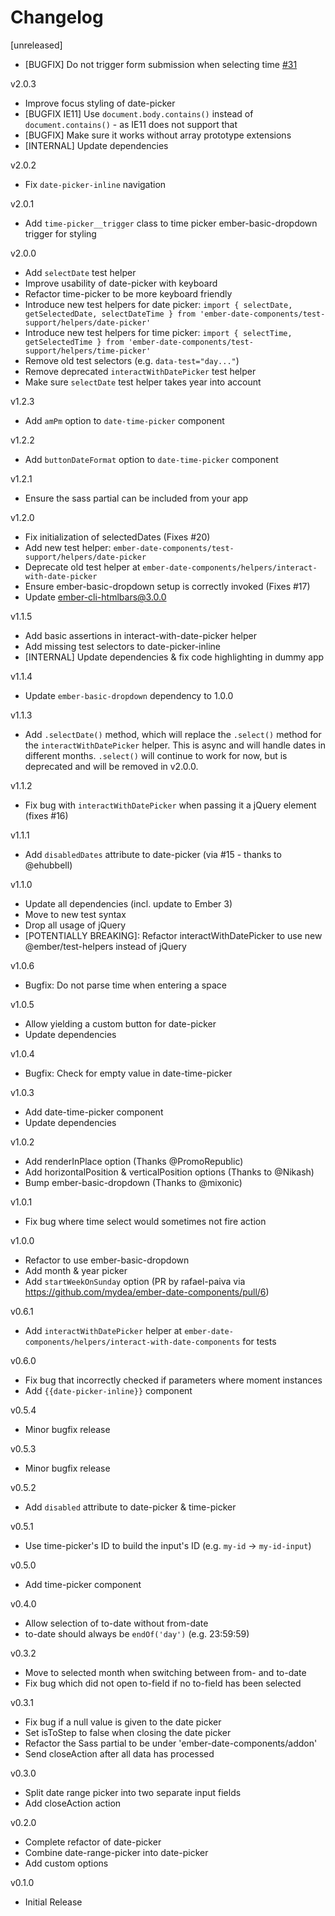 # Changelog

[unreleased] 

* [BUGFIX] Do not trigger form submission when selecting time [#31](https://github.com/mydea/ember-date-components/issues/31)

v2.0.3

* Improve focus styling of date-picker
* [BUGFIX IE11] Use `document.body.contains()` instead of `document.contains()` - as IE11 does not support that
* [BUGFIX] Make sure it works without array prototype extensions
* [INTERNAL] Update dependencies

v2.0.2

* Fix `date-picker-inline` navigation

v2.0.1

* Add `time-picker__trigger` class to time picker ember-basic-dropdown trigger for styling

v2.0.0

* Add `selectDate` test helper
* Improve usability of date-picker with keyboard
* Refactor time-picker to be more keyboard friendly
* Introduce new test helpers for date picker: `import { selectDate, getSelectedDate, selectDateTime } from 'ember-date-components/test-support/helpers/date-picker'` 
* Introduce new test helpers for time picker: `import { selectTime, getSelectedTime } from 'ember-date-components/test-support/helpers/time-picker'` 
* Remove old test selectors (e.g. `data-test="day..."`)
* Remove deprecated `interactWithDatePicker` test helper
* Make sure `selectDate` test helper takes year into account

v1.2.3

* Add `amPm` option to `date-time-picker` component

v1.2.2

* Add `buttonDateFormat` option to `date-time-picker` component

v1.2.1

* Ensure the sass partial can be included from your app

v1.2.0

* Fix initialization of selectedDates (Fixes #20)
* Add new test helper: `ember-date-components/test-support/helpers/date-picker`
* Deprecate old test helper at `ember-date-components/helpers/interact-with-date-picker`
* Ensure ember-basic-dropdown setup is correctly invoked (Fixes #17)
* Update ember-cli-htmlbars@3.0.0

v1.1.5

* Add basic assertions in interact-with-date-picker helper
* Add missing test selectors to date-picker-inline
* [INTERNAL] Update dependencies & fix code highlighting in dummy app

v1.1.4

* Update `ember-basic-dropdown` dependency to 1.0.0

v1.1.3

* Add `.selectDate()` method, which will replace the `.select()` method for the `interactWithDatePicker` helper. This is async and will handle dates in different months. `.select()` will continue to work for now, but is deprecated and will be removed in v2.0.0.

v1.1.2

* Fix bug with `interactWithDatePicker` when passing it a jQuery element (fixes #16)

v1.1.1

* Add `disabledDates` attribute to date-picker (via #15 - thanks to @ehubbell)

v1.1.0

* Update all dependencies (incl. update to Ember 3)
* Move to new test syntax
* Drop all usage of jQuery
* [POTENTIALLY BREAKING]: Refactor interactWithDatePicker to use new @ember/test-helpers instead of jQuery

v1.0.6

* Bugfix: Do not parse time when entering a space

v1.0.5

* Allow yielding a custom button for date-picker
* Update dependencies

v1.0.4

* Bugfix: Check for empty value in date-time-picker

v1.0.3

* Add date-time-picker component
* Update dependencies

v1.0.2

* Add renderInPlace option (Thanks @PromoRepublic)
* Add horizontalPosition & verticalPosition options (Thanks to @Nikash)
* Bump ember-basic-dropdown (Thanks to @mixonic)

v1.0.1

* Fix bug where time select would sometimes not fire action

v1.0.0

* Refactor to use ember-basic-dropdown
* Add month & year picker
* Add `startWeekOnSunday` option (PR by rafael-paiva via https://github.com/mydea/ember-date-components/pull/6)

v0.6.1

* Add `interactWithDatePicker` helper at `ember-date-components/helpers/interact-with-date-components` for tests

v0.6.0

* Fix bug that incorrectly checked if parameters where moment instances
* Add `{{date-picker-inline}}` component

v0.5.4

* Minor bugfix release

v0.5.3

* Minor bugfix release

v0.5.2

* Add `disabled` attribute to date-picker & time-picker

v0.5.1

* Use time-picker's ID to build the input's ID (e.g. `my-id` -> `my-id-input`)

v0.5.0

* Add time-picker component

v0.4.0

* Allow selection of to-date without from-date
* to-date should always be `endOf('day')` (e.g. 23:59:59)

v0.3.2

* Move to selected month when switching between from- and to-date
* Fix bug which did not open to-field if no to-field has been selected

v0.3.1

* Fix bug if a null value is given to the date picker
* Set isToStep to false when closing the date picker
* Refactor the Sass partial to be under 'ember-date-components/addon'
* Send closeAction after all data has processed

v0.3.0

* Split date range picker into two separate input fields
* Add closeAction action

v0.2.0

* Complete refactor of date-picker
* Combine date-range-picker into date-picker
* Add custom options

v0.1.0

* Initial Release
